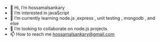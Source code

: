 - 👋 Hi, I’m hossamalsankary
- 👀 I’m interested in javaScript
- 🌱 I’m currently learning  node.js ,express , unit testing , mongodb , and else
- 💞️ I’m looking to collaborate on node.js projects
- 📫 How to reach me hossamalsankary@gmail.com

<!---
hossamalsankary/hossamalsankary is a ✨ special ✨ repository because its `README.md` (this file) appears on your GitHub profile.
You can click the Preview link to take a look at your changes.
--->

